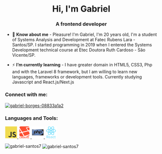 <h1 align="center">Hi, I'm Gabriel</h1>
<h3 align="center">A frontend developer</h3>

- 📄 **Know about me** - Pleasure! I'm Gabriel, I'm 20 years old, I'm a student of Systems Analysis and Development at Fatec Rubens Lara - Santos/SP. I started programming in 2019 when I entered the Systems Development technical course at Etec Doutora Ruth Cardoso - São Vicente/SP.

- ⚡ **I’m currently learning** - I have greater domain in HTML5, CSS3, Php and with the Laravel 8 framework, but I am willing to learn new languages, frameworks or development tools. Currently studying Javascript and React.js/Next.js

<h3 align="left">Connect with me:</h3>
<p align="left">
<a href="https://linkedin.com/in/gabriel-borges-08833a1a2" target="blank"><img align="center" src="https://raw.githubusercontent.com/rahuldkjain/github-profile-readme-generator/master/src/images/icons/Social/linked-in-alt.svg" alt="gabriel-borges-08833a1a2" height="30" width="40" /></a>
</p>

<h3 align="left">Languages and Tools:</h3>
<p align="left"> <a href="https://developer.mozilla.org/en-US/docs/Web/JavaScript" target="_blank"> <img src="https://raw.githubusercontent.com/devicons/devicon/master/icons/javascript/javascript-original.svg" alt="javascript" width="40" height="40"/> </a> <a href="https://laravel.com/" target="_blank"> <img src="https://raw.githubusercontent.com/devicons/devicon/master/icons/laravel/laravel-plain-wordmark.svg" alt="laravel" width="40" height="40"/> </a> <a href="https://www.php.net" target="_blank"> <img src="https://raw.githubusercontent.com/devicons/devicon/master/icons/php/php-original.svg" alt="php" width="40" height="40"/> </a> <a href="https://reactjs.org/" target="_blank"> <img src="https://raw.githubusercontent.com/devicons/devicon/master/icons/react/react-original-wordmark.svg" alt="react" width="40" height="40"/> </a> </p>

<p><img align="left" src="https://github-readme-stats.vercel.app/api/top-langs?username=gabriel-santos7&show_icons=true&theme=dracula&locale=en&layout=compact" alt="gabriel-santos7" /></p>

<p>&nbsp;<img align="center" src="https://github-readme-stats.vercel.app/api?username=gabriel-santos7&show_icons=true&theme=dracula&locale=en" alt="gabriel-santos7" /></p>
